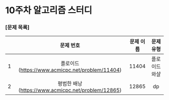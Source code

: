 # 10주차 알고리즘 스터디
### [문제 목록]
| |문제 번호|문제 이름|문제 유형|
|:---:|:---:|:---:|:---:| 
|1|플로이드(https://www.acmicpc.net/problem/11404)|11404|플로이드와샬| 
|2|평범한 배낭(https://www.acmicpc.net/problem/12865)|12865|dp| 
